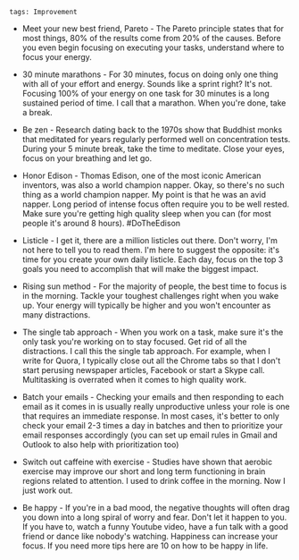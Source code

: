 ```
tags: Improvement
```

- Meet your new best friend, Pareto - The Pareto principle states that for most things, 80% of the results come from 20% of the causes. Before you even begin focusing on executing your tasks, understand where to focus your energy.

- 30 minute marathons - For 30 minutes, focus on doing only one thing with all of your effort and energy. Sounds like a sprint right? It's not. Focusing 100% of your energy on one task for 30 minutes is a long sustained period of time. I call that a marathon. When you're done, take a break.

- Be zen - Research dating back to the 1970s show that Buddhist monks that meditated for years regularly performed well on concentration tests. During your 5 minute break, take the time to meditate. Close your eyes, focus on your breathing and let go.

- Honor Edison - Thomas Edison, one of the most iconic American inventors, was also a world champion napper. Okay, so there's no such thing as a world champion napper. My point is that he was an avid napper. Long period of intense focus often require you to be well rested. Make sure you're getting high quality sleep when you can (for most people it's around 8 hours). #DoTheEdison

- Listicle - I get it, there are a million listicles out there. Don't worry, I'm not here to tell you to read them. I'm here to suggest the opposite: it's time for you create your own daily listicle. Each day, focus on the top 3 goals you need to accomplish that will make the biggest impact.

- Rising sun method - For the majority of people, the best time to focus is in the morning. Tackle your toughest challenges right when you wake up. Your energy will typically be higher and you won't encounter as many distractions.

- The single tab approach - When you work on a task, make sure it's the only task you're working on to stay focused. Get rid of all the distractions. I call this the single tab approach. For example, when I write for Quora, I typically close out all the Chrome tabs so that I don't start perusing newspaper articles, Facebook or start a Skype call. Multitasking is overrated when it comes to high quality work.

- Batch your emails - Checking your emails and then responding to each email as it comes in is usually really unproductive unless your role is one that requires an immediate response. In most cases, it's better to only check your email 2-3 times a day in batches and then to prioritize your email responses accordingly (you can set up email rules in Gmail and Outlook to also help with prioritization too)

- Switch out caffeine with exercise - Studies have shown that aerobic exercise may improve our short and long term functioning in brain regions related to attention. I used to drink coffee in the morning. Now I just work out.

- Be happy - If you're in a bad mood, the negative thoughts will often drag you down into a long spiral of worry and fear. Don't let it happen to you. If you have to, watch a funny Youtube video, have a fun talk with a good friend or dance like nobody's watching. Happiness can increase your focus. If you need more tips here are 10 on how to be happy in life.